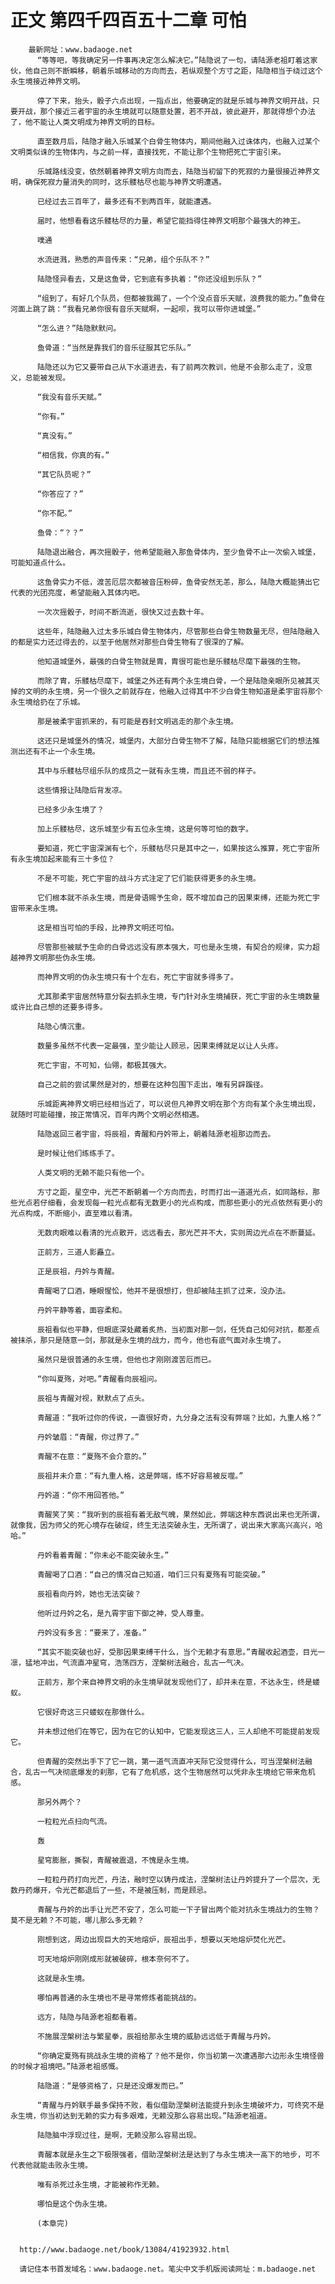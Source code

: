 # 正文 第四千四百五十二章 可怕
        最新网址：www.badaoge.net
          “等等吧，等我确定另一件事再决定怎么解决它。”陆隐说了一句，请陆源老祖盯着这家伙，他自己则不断瞬移，朝着乐城移动的方向而去，若纵观整个方寸之距，陆隐相当于绕过这个永生境接近神界文明。
      
          停了下来，抬头，骰子六点出现，一指点出，他要确定的就是乐城与神界文明开战，只要开战，那个接近三者宇宙的永生境就可以随意处置，若不开战，彼此避开，那就得想个办法了，他不能让人类文明成为神界文明的目标。
      
          直至数月后，陆隐才融入乐城某个白骨生物体内，期间他融入过诛体内，也融入过某个文明类似诛的生物体内，与之前一样，直接找死，不能让那个生物把死亡宇宙引来。
      
          乐城路线没变，依然朝着神界文明方向而去，陆隐当初留下的死寂的力量很接近神界文明，确保死寂力量消失的同时，这乐髅枯尽也能与神界文明遭遇。
      
          已经过去三百年了，最多还有不到两百年，就能遭遇。
      
          届时，他想看看这乐髅枯尽的力量，希望它能挡得住神界文明那个最强大的神王。
      
          噗通
      
          水流迸溅，熟悉的声音传来：“兄弟，组个乐队不？”
      
          陆隐怪异看去，又是这鱼骨，它到底有多执着：“你还没组到乐队？”
      
          “组到了，有好几个队员，但都被我踢了，一个个没点音乐天赋，浪费我的能力。”鱼骨在河面上跳了跳：“我看兄弟你很有音乐天赋啊，一起呗，我可以带你进城堡。”
      
          “怎么进？”陆隐默默问。
      
          鱼骨道：“当然是靠我们的音乐征服其它乐队。”
      
          陆隐还以为它又要带自己从下水道进去，有了前两次教训，他是不会那么走了，没意义，总能被发现。
      
          “我没有音乐天赋。”
      
          “你有。”
      
          “真没有。”
      
          “相信我，你真的有。”
      
          “其它队员呢？”
      
          “你答应了？”
      
          “你不配。”
      
          鱼骨：“？？”
      
          陆隐退出融合，再次摇骰子，他希望能融入那鱼骨体内，至少鱼骨不止一次偷入城堡，可能知道点什么。
      
          这鱼骨实力不低，渡苦厄层次都被音压粉碎，鱼骨安然无恙，那么，陆隐大概能猜出它代表的光团亮度，希望能融入其体内吧。
      
          一次次摇骰子，时间不断流逝，很快又过去数十年。
      
          这些年，陆隐融入过太多乐城白骨生物体内，尽管那些白骨生物数量无尽，但陆隐融入的都是实力还过得去的，以至于他居然对那些白骨生物有了很深的了解。
      
          他知道城堡外，最强的白骨生物就是胄，胄很可能也是乐髅枯尽麾下最强的生物。
      
          而除了胄，乐髅枯尽麾下，城堡之外还有两个永生境白骨，一个是陆隐亲眼所见被其灭掉的文明的永生境，另一个很久之前就存在，他融入过得其中不少白骨生物知道是柔宇宙将那个永生境给扔在了乐城。
      
          那是被柔宇宙抓来的，有可能是吞封文明逃走的那个永生境。
      
          这还只是城堡外的情况，城堡内，大部分白骨生物不了解，陆隐只能根据它们的想法推测出还有不止一个永生境。
      
          其中与乐髅枯尽组乐队的成员之一就有永生境，而且还不弱的样子。
      
          这些情报让陆隐后背发凉。
      
          已经多少永生境了？
      
          加上乐髅枯尽，这乐城至少有五位永生境，这是何等可怕的数字。
      
          要知道，死亡宇宙深渊有七个，乐髅枯尽只是其中之一，如果按这么推算，死亡宇宙所有永生境加起来能有三十多位？
      
          不是不可能，死亡宇宙的战斗方式注定了它们能获得更多的永生境。
      
          它们根本就不杀永生境，而是骨语赐予生命，既不增加自己的因果束缚，还能为死亡宇宙带来永生境。
      
          这是相当可怕的手段，比神界文明还可怕。
      
          尽管那些被赋予生命的白骨远远没有原本强大，可也是永生境，有契合的规律，实力超越神界文明那些伪永生境。
      
          而神界文明的伪永生境只有十个左右，死亡宇宙就多得多了。
      
          尤其那柔宇宙居然特意分裂去抓永生境，专门针对永生境捕获，死亡宇宙的永生境数量或许比自己想的还要多得多。
      
          陆隐心情沉重。
      
          数量多虽然不代表一定最强，至少能让人顾忌，因果束缚就足以让人头疼。
      
          死亡宇宙，不可知，仙翎，都极其强大。
      
          自己之前的尝试果然是对的，想要在这种包围下走出，唯有另辟蹊径。
      
          乐城距离神界文明已经相当近了，可以说但凡神界文明在那个方向有某个永生境出现，就随时可能碰撞，按正常情况，百年内两个文明必然相遇。
      
          陆隐返回三者宇宙，将辰祖，青醒和丹妗带上，朝着陆源老祖那边而去。
      
          是时候让他们练练手了。
      
          人类文明的无赖不能只有他一个。
      
          方寸之距，星空中，光芒不断朝着一个方向而去，时而打出一道道光点，如同路标，那些光点若仔细看，会发现每一粒光点都有无数更小的光点构成，而那些更小的光点依然有更小的光点构成，不断缩小，直至难以看清。
      
          无数肉眼难以看清的光点散开，远远看去，那光芒并不大，实则周边光点在不断蔓延。
      
          正前方，三道人影矗立。
      
          正是辰祖，丹妗与青醒。
      
          青醒喝了口酒，睡眼惺忪，他并不是很想打，但却被陆主抓了过来，没办法。
      
          丹妗平静等着，面容柔和。
      
          辰祖看似也平静，但眼底深处藏着炙热，当初面对那一剑，任凭自己如何对抗，都差点被抹杀，那只是随意一剑，那就是永生境的战力，而今，他也有底气面对永生境了。
      
          虽然只是很普通的永生境，但他也才刚刚渡苦厄而已。
      
          “你叫夏殇，对吧。”青醒看向辰祖问。
      
          辰祖与青醒对视，默默点了点头。
      
          青醒道：“我听过你的传说，一直很好奇，九分身之法有没有弊端？比如，九重人格？”
      
          丹妗皱眉：“青醒，你过界了。”
      
          青醒不在意：“夏殇不会介意的。”
      
          辰祖并未介意：“有九重人格，这是弊端，练不好容易被反噬。”
      
          丹妗道：“你不用回答他。”
      
          青醒笑了笑：“我听到的辰祖有着无敌气魄，果然如此，弊端这种东西说出来也无所谓，就像我，因为师父的死心境存在破绽，终生无法突破永生，无所谓了，说出来大家高兴高兴，哈哈。”
      
          丹妗看着青醒：“你未必不能突破永生。”
      
          青醒喝了口酒：“自己的情况自己知道，咱们三只有夏殇有可能突破。”
      
          辰祖看向丹妗，她也无法突破？
      
          他听过丹妗之名，是九霄宇宙下御之神，受人尊重。
      
          丹妗没有多言：“要来了，准备。”
      
          “其实不能突破也好，受那因果束缚干什么，当个无赖才有意思。”青醒收起酒壶，目光一凛，猛地冲出，气流直冲星穹，浩荡四方，涅槃树法融合，乱古一气决。
      
          正前方，那个来自神界文明的永生境早就发现他们了，却并未在意，不达永生，终是蝼蚁。
      
          它很好奇这三只蝼蚁在那做什么。
      
          并未想过他们在等它，因为在它的认知中，它能发现这三人，三人却绝不可能提前发现它。
      
          但青醒的突然出手下了它一跳，第一道气流直冲天际它没觉得什么，可当涅槃树法融合，乱古一气决彻底爆发的刹那，它有了危机感，这个生物居然可以凭非永生境给它带来危机感。
      
          那另外两个？
      
          一粒粒光点扫向气流。
      
          轰
      
          星穹膨胀，撕裂，青醒被震退，不愧是永生境。
      
          一粒粒丹药打向光芒，丹法，融时空以铸丹成法，涅槃树法让丹妗提升了一个层次，无数丹药爆开，令光芒都退后了一些，不是被压制，而是顾忌。
      
          青醒与丹妗的出手让光芒不安了，怎么可能一下子冒出两个能对抗永生境战力的生物？莫不是无赖？不可能，哪儿那么多无赖？
      
          刚想到这，周边出现巨大的天地熔炉，辰祖出手，想要以天地熔炉焚化光芒。
      
          可天地熔炉刚刚成形就被破碎，根本奈何不了。
      
          这就是永生境。
      
          哪怕再普通的永生境也不是寻常修炼者能挑战的。
      
          远方，陆隐与陆源老祖都看着。
      
          不施展涅槃树法与繁星拳，辰祖给那永生境的威胁远远低于青醒与丹妗。
      
          “你确定夏殇有挑战永生境的资格了？他不是你，你当初第一次遭遇那六边形永生境怪兽的时候才祖境吧。”陆源老祖感慨。
      
          陆隐道：“是够资格了，只是还没爆发而已。”
      
          “青醒与丹妗联手最多保持不败，看似借助涅槃树法能提升到永生境破坏力，可终究不是永生境，你当初达到无赖的实力有多艰难，无赖没那么容易出现。”陆源老祖道。
      
          陆隐脑中浮现过往，是啊，无赖没那么容易出现。
      
          青醒本就是永生之下极限强者，借助涅槃树法是达到了与永生境决一高下的地步，可不代表他就能击败永生境。
      
          唯有杀死过永生境，才能被称作无赖。
      
          哪怕是这个伪永生境。
      
          (本章完)
      
      
      http://www.badaoge.net/book/13084/41923932.html
      
      请记住本书首发域名：www.badaoge.net。笔尖中文手机版阅读网址：m.badaoge.net